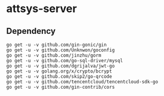 # attsys-server

## Dependency

    go get -u -v github.com/gin-gonic/gin
    go get -u -v github.com/Unknwon/goconfig
    go get -u -v github.com/jinzhu/gorm
    go get -u -v github.com/go-sql-driver/mysql
    go get -u -v github.com/dgrijalva/jwt-go
    go get -u -v golang.org/x/crypto/bcrypt
    go get -u -v github.com/skip2/go-qrcode
    go get -u -v github.com/tencentcloud/tencentcloud-sdk-go
    go get -u -v github.com/gin-contrib/cors

